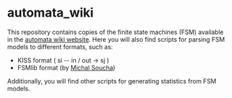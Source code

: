 # automata_wiki

This repository contains copies of the finite state machines (FSM) available in the [automata wiki website](https://automata.cs.ru.nl/).
Here you will also find scripts for parsing FSM models to different formats, such as:

- KISS format ( si -- in / out -> sj )
- FSMlib format (by [Michal Soucha](https://github.com/Soucha/FSMlib/blob/master/fsm_file_description.txt))

Additionally, you will find other scripts for generating statistics from FSM models.
